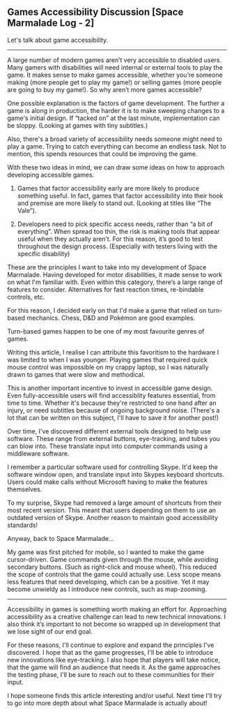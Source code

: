 ## Games Accessibility Discussion  [Space Marmalade Log - 2]

Let's talk about game accessibility.

---

A large number of modern games aren’t very accessible to disabled users. Many gamers with disabilities will need internal or external tools to play the game. It makes sense to make games accessible, whether you’re someone making (more people get to play my game!) or selling games (more people are going to buy my game!). So why aren’t more games accessible?

One possible explanation is the factors of game development. The further a game is along in production, the harder it is to make sweeping changes to a game's initial design. If “tacked on” at the last minute, implementation can be sloppy. (Looking at games with tiny subtitles.)

Also, there's a broad variety of accessibility needs someone might need to play a game. Trying to catch everything can become an endless task. Not to mention, this spends resources that could be improving the game.

With these two ideas in mind, we can draw some ideas on how to approach developing accessible games. 

1. Games that factor accessibility early are more likely to produce something useful. In fact, games that factor accessibility into their hook and premise are more likely to stand out. (Looking at titles like “The Vale”).

2. Developers need to pick specific access needs, rather than “a bit of everything”. When spread too thin, the risk is making tools that appear useful when they actually aren’t. For this reason, it’s good to test throughout the design process. (Especially with testers living with the specific disability)

These are the principles I want to take into my development of Space Marmalade.  Having developed for motor disabilities, it made sense to work on what I'm familiar with. Even within this category, there’s a large range of features to consider. Alternatives for fast reaction times, re-bindable controls, etc. 

For this reason, I decided early on that I'd make a game that relied on turn-based mechanics. Chess, D&D and Pokémon are good examples.

Turn-based games happen to be one of my most favourite genres of games. 

Writing this article, I realise I can attribute this favoritism to the hardware I was limited to when I was younger. Playing games that required quick mouse control was impossible on my crappy laptop, so I was naturally drawn to games that were slow and methodical.

This is another important incentive to invest in accessible game design. Even fully-accessible users will find accessiblity features essential, from time to time. Whether it's because they're restricted to one hand after an injury, or need subtitles because of ongoing background noise. (There's a lot that can be written on this subject, I'll have to save it for another post!)  

Over time, I've discovered different external tools designed to help use software. These range from external buttons, eye-tracking, and tubes you can blow into. These translate input into computer commands using a middleware software. 

I remember a particular software used for controlling Skype. It'd keep the software window open, and translate input into Skypes keyboard shortcuts. Users could make calls without Microsoft having to make the features themselves. 

To my surprise, Skype had removed a large amount of shortcuts from their most recent version. This meant that users depending on them to use an outdated version of Skype. Another reason to maintain good accessibility standards!

Anyway, back to Space Marmalade...

My game was first pitched for mobile, so I wanted to make the game cursor-driven. Game commands given through the mouse, while avoiding secondary buttons. (Such as right-click and mouse wheel). This reduced the scope of controls that the game could actually use. Less scope means less features that need developing, which can be a positive. Yet it may become unwieldy as I introduce new controls, such as map-zooming. 


---
Accessibility in games is something worth making an effort for. Approaching accessibility as a creative challenge can lead to new technical innovations. I also think it’s important to not become so wrapped up in development that we lose sight of our end goal.

For these reasons, I'll continue to explore and expand the principles I've discovered. I hope that as the game progresses, I'll be able to introduce new innovations like eye-tracking. I also hope that players will take notice, that the game will find an audience that needs it. As the game approaches the testing phase, I'll be sure to reach out to these communities for their input.

I hope someone finds this article interesting and/or useful. Next time I'll try to go into more depth about what Space Marmalade is actually about!
